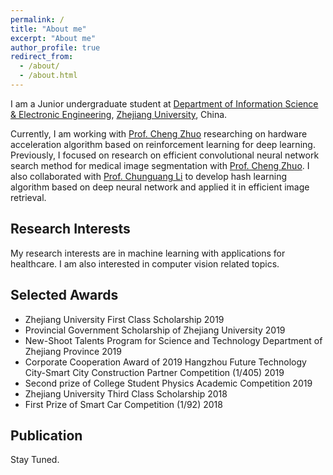 ```yaml
---
permalink: /
title: "About me"
excerpt: "About me"
author_profile: true
redirect_from: 
  - /about/
  - /about.html
---
```


I am a Junior undergraduate student at [Department of Information Science & Electronic Engineering](http://www.isee.zju.edu.cn/main.htm), [Zhejiang University](http://www.zju.edu.cn/), China.

Currently, I am working with [Prof. Cheng Zhuo](https://person.zju.edu.cn/chengzhuo) researching on hardware acceleration algorithm based on reinforcement learning for deep learning. Previously, I focused on research on efficient convolutional neural network search method for medical image segmentation with [Prof.  Cheng Zhuo](https://person.zju.edu.cn/chengzhuo). I also collaborated with [Prof. Chunguang Li](https://person.zju.edu.cn/cgli) to develop hash learning algorithm based on deep neural network and applied it in efficient image retrieval.



## Research Interests

My research interests are in machine learning with applications for healthcare. I am also interested in computer vision related topics.



## Selected Awards

- Zhejiang University First Class Scholarship                                                                              2019
- Provincial Government Scholarship of Zhejiang University                                                                 2019
- New-Shoot Talents Program for Science and Technology Department of Zhejiang Province                                     2019
- Corporate Cooperation Award of 2019 Hangzhou Future Technology City-Smart City Construction Partner Competition (1/405)  2019
- Second prize of College Student Physics Academic Competition                                                             2019
- Zhejiang University Third Class Scholarship                                                                              2018
- First Prize of Smart Car Competition (1/92)                                                                              2018



## Publication
Stay Tuned.
